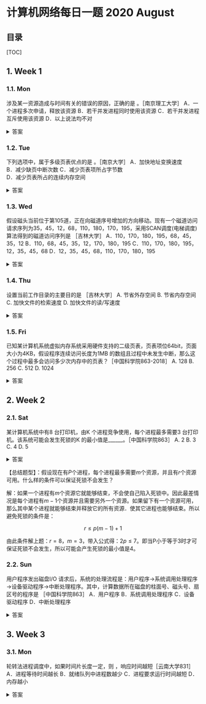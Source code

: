 计算机网络每日一题 2020 August
===

目录
---

[TOC]

## 1. Week 1

### 1.1. Mon

涉及某一资源造成与时间有关的错误的原因，正确的是       。［南京理工大学］
A．一个进程多次申请，释放该资源
B．若干并发进程同时使用该资源
C．若干并发进程互斥使用该资源
D．以上说法均不对

<details>
<summary>答案</summary>
答案：B<br>
解析：一个进程不可能引起死锁，若干并发进程互斥的使用资源，系统会采用P，V操作对资源进行管理，因此也不会引起死锁，对B选项，若不加限制，若干并发进程同时使用该资源，而资源有限时，有可能会造成死锁。
</details>

### 1.2. Tue

下列选项中，属于多级页表优点的是        。［南京大学］
A．加快地址变换速度  
B．减少缺页中断次数
C．减少页表项所占字节数  
D．减少页表所占的连续内存空间

<details>
<summary>答案</summary>
答案：D<br>
解析：多级页表是基于虚拟地址的分段来划分等级的，最低等级的页表上保存了最终的虚拟页号和物理页号的对应关系。例如拿32位的虚拟地址来说，如果页面的大小为4K，也就是12位，那么地址空间内将有20位，也就是1M的页表项目，每个项目对应一个虚拟页面。那么对于地址空间中用于表示页号的20位地址再次分级，分成10位的一级页号和10位的二级页号呢。就是说根据一级页号可以知道1K个连续的页面中是否已经有被加载到内存或者被置换到交换空间中的，如果一级页表中这1K个页面没有任意一个页面被加载或者置换过，那么就不需要在为这1K个页面维护2级页表了。
理论上来说，一个进程开始运行的时候只需要3个1K的页面就可以运行了，即一K的代码段页面，一K的数据段页面和一K的桟页面。因此，只需要1K个一级页表单元一级3K个二级页表单元即可，远远小于连续页面类型的页表需要的1M的页表单元，故减少了所需占的连续内存空间，D正确。<br>
此外，由于多次访存，多级页表会减慢地址转换速度，A错误。
</details>

### 1.3. Wed

假设磁头当前位于第105道，正在向磁道序号增加的方向移动。现有一个磁道访问请求序列为35，45，12，68，110，180，170，195，采用SCAN调度(电梯调度)算法得到的磁道访问序列是          ［吉林大学］
A．110，170，180，195，68，45，35，12
B．110，68，45，35，12，170，180，195
C．110，170，180，195，12，35，45，68
D．12，35，45，68，110，170，180，195

<details>
<summary>答案</summary>
答案：A<br>
解析：本题考查磁道调度算法。SCAN调度算法在磁头当前移动方向上选择与当前磁头所在磁道距离最近的请求作为下一次服务对象。当前磁道向序号增加的方向移动，当前位于第105道，则距离最近的下一个应该是第110磁道，依次递增到最高195，再向序号减少的方向移动，离当前195磁道最近的是68号磁道，依次递增到所有的请求完成，所以磁道访问序列为110，170，180，195，68，45，35，12。
</details>

### 1.4. Thu

设置当前工作目录的主要目的是        ［吉林大学］
A.  节省外存空间
B.  节省内存空间
C.  加快文件的检索速度
D.  加快文件的读/写速度

<details>
<summary>答案</summary>
答案：C<br>
解析：绝对路径名(全路径名)：从根目录开始到达所要查找文件的路径。除了绝对路径名以外，系统为每个用户设置一个当前目录(又称工作目录)，访问某个文件时，就从当前目录开始向下顺次检索。因此，系统设置当前工作目录的主要目的是加快文件的检索速度。节省外存空间，节省内容空间，加快文件的读写速度都与设置当前工作目录无关。
</details>

### 1.5. Fri

已知某计算机系统虚拟内存系统采用硬件支持的二级页表，页表项位64bit，页面大小为4KB，假设程序连续访问长度为1MB 的数组且过程中未发生中断，那么这个过程中最多会访问多少次内存中的页表？［中国科学院863-2018］
A.  128
B.  256
C.  512
D.  1024

<details>
<summary>答案</summary>
答案：C<br>
解析：1MB/4KB=256页，一页可以包含4KB/8B=512页表项，所以256页需要一个二级页表就够了。访问256次，每次访问两级页表，256*2=512次页表。
</details>

## 2. Week 2

### 2.1. Sat

某计算机系统中有8 台打印机，由K 个进程竞争使用，每个进程最多需要3 台打印机。该系统可能会发生死锁的K 的最小值是______。［中国科学院863］
A.  2
B.  3
C.  4
D.  5

<details>
<summary>答案</summary>
答案：C<br>
解析：对于三个进程，可以有两个进程分别获得3台，使其执行完释放后让第三个进程获得3台，不会产生死锁；对于四个进程，假若每个进程各获得2台而同时需要另外一台，这就会产生死锁，所以产生死锁的最小值是4。<br>
</details>

【总结题型】：假设现在有$P$个进程，每个进程最多需要$m$个资源，并且有$r$个资源可用。什么样的条件可以保证死锁不会发生？

解：如果一个进程有$m$个资源它就能够结束，不会使自己陷入死锁中。因此最差情况是每个进程有$m-1$个资源并且需要另外一个资源。如果留下有一个资源可用，那么其中某个进程就能够结束并释放它的所有资源．使其它进程也能够结束。所以避免死锁的条件是：

$$r \le p(m-1)+1$$

由此条件解上题：$r=8，m=3$，带入公式得：$2p \le 7$。即当P小于等于3时才可保证死锁不会发生，所以可能会产生死锁的最小值是4。

### 2.2. Sun

用户程序发出磁盘I/O 请求后，系统的处理流程是：用户程序→系统调用处理程序→设备驱动程序→中断处理程序。其中，计算数据所在磁盘的柱面号、磁头号、扇区号的程序是         ［中国科学院863］
A．用户程序
B．系统调用处理程序
C．设备驱动程序
D．中断处理程序

<details>
<summary>答案</summary>
答案：C<br>
解析：计算磁盘号、磁头号和扇区号的工作是由设备驱动程序完成的，答案选C。
</details>

## 3. Week 3

### 3.1. Mon

轮转法进程调度中，如果时间片长度一定，则        ，响应时间越短［云南大学831］
A．进程等待时间越长
B．就绪队列中进程数越少
C．进程要求运行时间越短
D．内存越小

<details>
<summary>答案</summary>
答案：B<br>
解析：响应时间主要由时间片大小，就绪队列等待数目两个因素决定，答案选B。
</details>
